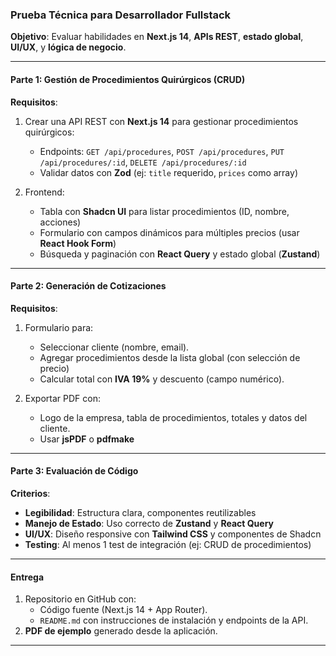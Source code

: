 ### **Prueba Técnica para Desarrollador Fullstack**  
**Objetivo**: Evaluar habilidades en **Next.js 14**, **APIs REST**, **estado global**, **UI/UX**, y **lógica de negocio**.

---

#### **Parte 1: Gestión de Procedimientos Quirúrgicos (CRUD)**  
**Requisitos**:  
1. Crear una API REST con **Next.js 14** para gestionar procedimientos quirúrgicos:  
   - Endpoints: `GET /api/procedures`, `POST /api/procedures`, `PUT /api/procedures/:id`, `DELETE /api/procedures/:id` 
   - Validar datos con **Zod** (ej: `title` requerido, `prices` como array) 

2. Frontend:  
   - Tabla con **Shadcn UI** para listar procedimientos (ID, nombre, acciones)
   - Formulario con campos dinámicos para múltiples precios (usar **React Hook Form**)
   - Búsqueda y paginación con **React Query** y estado global (**Zustand**)

---

#### **Parte 2: Generación de Cotizaciones**  
**Requisitos**:  
1. Formulario para:  
   - Seleccionar cliente (nombre, email).  
   - Agregar procedimientos desde la lista global (con selección de precio) 
   - Calcular total con **IVA 19%** y descuento (campo numérico).  

2. Exportar PDF con:  
   - Logo de la empresa, tabla de procedimientos, totales y datos del cliente.  
   - Usar **jsPDF** o **pdfmake** 

---

#### **Parte 3: Evaluación de Código**  
**Criterios**:  
- **Legibilidad**: Estructura clara, componentes reutilizables 
- **Manejo de Estado**: Uso correcto de **Zustand** y **React Query**
- **UI/UX**: Diseño responsive con **Tailwind CSS** y componentes de Shadcn
- **Testing**: Al menos 1 test de integración (ej: CRUD de procedimientos)

---

#### **Entrega**  
1. Repositorio en GitHub con:  
   - Código fuente (Next.js 14 + App Router).  
   - `README.md` con instrucciones de instalación y endpoints de la API.  
2. **PDF de ejemplo** generado desde la aplicación.  


---
